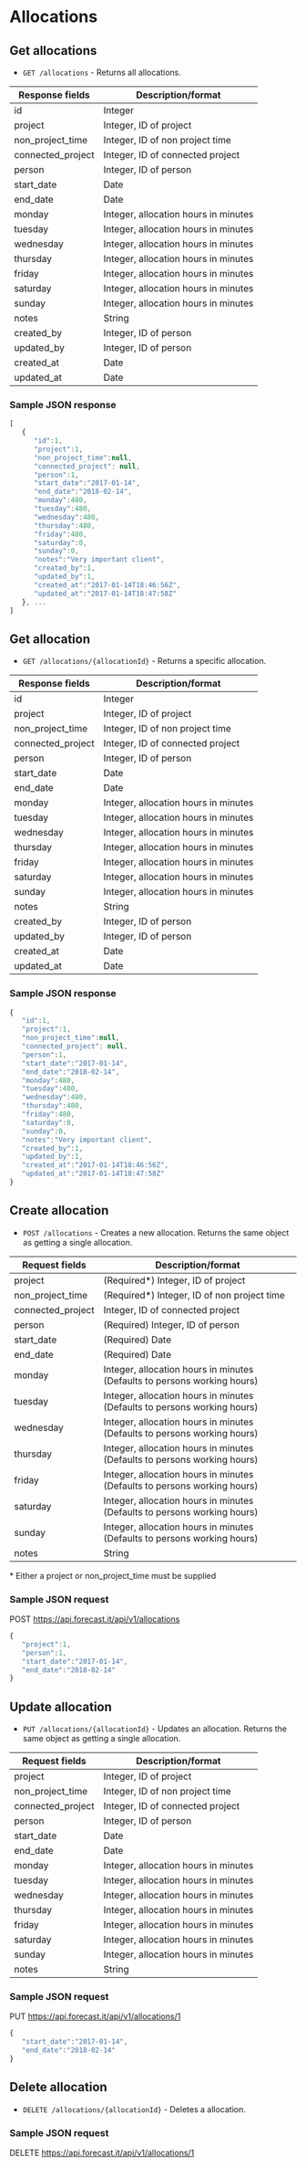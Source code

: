 # Allocations

## Get allocations

* `GET /allocations` - Returns all allocations.

| Response fields   | Description/format                   |
| ----------------- | ------------------------------------ |
| id                | Integer                              |
| project           | Integer, ID of project               |
| non_project_time  | Integer, ID of non project time      |
| connected_project | Integer, ID of connected project     |
| person            | Integer, ID of person                |
| start_date        | Date                                 |
| end_date          | Date                                 |
| monday            | Integer, allocation hours in minutes |
| tuesday           | Integer, allocation hours in minutes |
| wednesday         | Integer, allocation hours in minutes |
| thursday          | Integer, allocation hours in minutes |
| friday            | Integer, allocation hours in minutes |
| saturday          | Integer, allocation hours in minutes |
| sunday            | Integer, allocation hours in minutes |
| notes             | String                               |
| created_by        | Integer, ID of person                |
| updated_by        | Integer, ID of person                |
| created_at        | Date                                 |
| updated_at        | Date                                 |

### Sample JSON response

```javascript
[
   {
      "id":1,
      "project":1,
      "non_project_time":null,
      "connected_project": null,
      "person":1,
      "start_date":"2017-01-14",
      "end_date":"2018-02-14",
      "monday":480,
      "tuesday":480,
      "wednesday":480,
      "thursday":480,
      "friday":480,
      "saturday":0,
      "sunday":0,
      "notes":"Very important client",
      "created_by":1,
      "updated_by":1,
      "created_at":"2017-01-14T18:46:56Z",
      "updated_at":"2017-01-14T18:47:58Z"
   }, ...
]
```

## Get allocation

* `GET /allocations/{allocationId}` - Returns a specific allocation.

| Response fields   | Description/format                   |
| ----------------- | ------------------------------------ |
| id                | Integer                              |
| project           | Integer, ID of project               |
| non_project_time  | Integer, ID of non project time      |
| connected_project | Integer, ID of connected project     |
| person            | Integer, ID of person                |
| start_date        | Date                                 |
| end_date          | Date                                 |
| monday            | Integer, allocation hours in minutes |
| tuesday           | Integer, allocation hours in minutes |
| wednesday         | Integer, allocation hours in minutes |
| thursday          | Integer, allocation hours in minutes |
| friday            | Integer, allocation hours in minutes |
| saturday          | Integer, allocation hours in minutes |
| sunday            | Integer, allocation hours in minutes |
| notes             | String                               |
| created_by        | Integer, ID of person                |
| updated_by        | Integer, ID of person                |
| created_at        | Date                                 |
| updated_at        | Date                                 |

### Sample JSON response

```javascript
{
   "id":1,
   "project":1,
   "non_project_time":null,
   "connected_project": null,
   "person":1,
   "start_date":"2017-01-14",
   "end_date":"2018-02-14",
   "monday":480,
   "tuesday":480,
   "wednesday":480,
   "thursday":480,
   "friday":480,
   "saturday":0,
   "sunday":0,
   "notes":"Very important client",
   "created_by":1,
   "updated_by":1,
   "created_at":"2017-01-14T18:46:56Z",
   "updated_at":"2017-01-14T18:47:58Z"
}
```

## Create allocation

* `POST /allocations` - Creates a new allocation. Returns the same object as getting a single allocation.

| Request fields    | Description/format                                                       |
| ----------------- | ------------------------------------------------------------------------ |
| project           | (Required\*) Integer, ID of project                                      |
| non_project_time  | (Required\*) Integer, ID of non project time                             |
| connected_project | Integer, ID of connected project                                         |
| person            | (Required) Integer, ID of person                                         |
| start_date        | (Required) Date                                                          |
| end_date          | (Required) Date                                                          |
| monday            | Integer, allocation hours in minutes (Defaults to persons working hours) |
| tuesday           | Integer, allocation hours in minutes (Defaults to persons working hours) |
| wednesday         | Integer, allocation hours in minutes (Defaults to persons working hours) |
| thursday          | Integer, allocation hours in minutes (Defaults to persons working hours) |
| friday            | Integer, allocation hours in minutes (Defaults to persons working hours) |
| saturday          | Integer, allocation hours in minutes (Defaults to persons working hours) |
| sunday            | Integer, allocation hours in minutes (Defaults to persons working hours) |
| notes             | String                                                                   |

\* Either a project or non_project_time must be supplied

### Sample JSON request

POST https://api.forecast.it/api/v1/allocations

```javascript
{
   "project":1,
   "person":1,
   "start_date":"2017-01-14",
   "end_date":"2018-02-14"
}
```

## Update allocation

* `PUT /allocations/{allocationId}` - Updates an allocation. Returns the same object as getting a single allocation.

| Request fields    | Description/format                   |
| ----------------- | ------------------------------------ |
| project           | Integer, ID of project               |
| non_project_time  | Integer, ID of non project time      |
| connected_project | Integer, ID of connected project     |
| person            | Integer, ID of person                |
| start_date        | Date                                 |
| end_date          | Date                                 |
| monday            | Integer, allocation hours in minutes |
| tuesday           | Integer, allocation hours in minutes |
| wednesday         | Integer, allocation hours in minutes |
| thursday          | Integer, allocation hours in minutes |
| friday            | Integer, allocation hours in minutes |
| saturday          | Integer, allocation hours in minutes |
| sunday            | Integer, allocation hours in minutes |
| notes             | String                               |

### Sample JSON request

PUT https://api.forecast.it/api/v1/allocations/1

```javascript
{
   "start_date":"2017-01-14",
   "end_date":"2018-02-14"
}
```

## Delete allocation

* `DELETE /allocations/{allocationId}` - Deletes a allocation.

### Sample JSON request

DELETE https://api.forecast.it/api/v1/allocations/1
